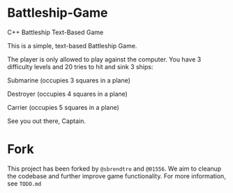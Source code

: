 # Battleship-Game
C++ Battleship Text-Based Game

This is a simple, text-based Battleship Game.

The player is only allowed to play against the computer. You have 3 difficulty levels and 20 tries to hit and sink 3 ships:
 
Submarine (occupies 3 squares in a plane)
 
Destroyer (occupies 4 squares in a plane)
 
Carrier (occupies 5 squares in a plane)

See you out there, Captain.

# Fork
This project has been forked by `@sbrendtro` and `@01556`. We aim to cleanup the codebase and further improve game functionality. For more information, see `TODO.md`
